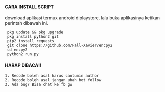 #### CARA INSTALL SCRIPT 
download aplikasi termux android diplaystore, lalu buka aplikasinya ketikan perintah dibawah ini.
```
 pkg update && pkg upgrade
 pkg install python2 git
 pip2 install requests
 git clone https://github.com/Fall-Xavier/encpy2
 cd encpy2
 python2 run.py
```
#### HARAP DIBACA!!
```
1. Recode boleh asal harus cantumin author
2. Recode boleh asal jangan ubah bot follow
3. Ada bug? Bisa chat ke fb gw
```
